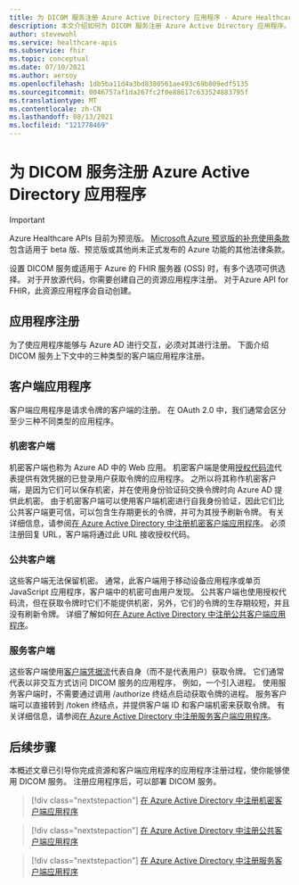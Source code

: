 ```yaml
---
title: 为 DICOM 服务注册 Azure Active Directory 应用程序 - Azure Healthcare APIs
description: 本文介绍如何为 DICOM 服务注册 Azure Active Directory 应用程序。
author: stevewohl
ms.service: healthcare-apis
ms.subservice: fhir
ms.topic: conceptual
ms.date: 07/10/2021
ms.author: aersoy
ms.openlocfilehash: 1db5ba11d4a3bd8380561ae493c69b809edf5135
ms.sourcegitcommit: 0046757af1da267fc2f0e88617c633524883795f
ms.translationtype: MT
ms.contentlocale: zh-CN
ms.lasthandoff: 08/13/2021
ms.locfileid: "121778469"
---
```

# <a name="register-azure-active-directory-applications-for-the-dicom-service"></a>为 DICOM 服务注册 Azure Active Directory 应用程序

> [!IMPORTANT]
> Azure Healthcare APIs 目前为预览版。 [Microsoft Azure 预览版的补充使用条款](https://azure.microsoft.com/support/legal/preview-supplemental-terms/)包含适用于 beta 版、预览版或其他尚未正式发布的 Azure 功能的其他法律条款。

设置 DICOM 服务或适用于 Azure 的 FHIR 服务器 (OSS) 时，有多个选项可供选择。 对于开放源代码，你需要创建自己的资源应用程序注册。 对于Azure API for FHIR，此资源应用程序会自动创建。

## <a name="application-registrations"></a>应用程序注册

为了使应用程序能够与 Azure AD 进行交互，必须对其进行注册。 下面介绍 DICOM 服务上下文中的三种类型的客户端应用程序注册。

## <a name="client-applications"></a>客户端应用程序

客户端应用程序是请求令牌的客户端的注册。 在 OAuth 2.0 中，我们通常会区分至少三种不同类型的应用程序。

### <a name="confidential-clients"></a>机密客户端

机密客户端也称为 Azure AD 中的 Web 应用。 机密客户端是使用[授权代码流](../../active-directory/azuread-dev/v1-protocols-oauth-code.md)代表提供有效凭据的已登录用户获取令牌的应用程序。 之所以将其称作机密客户端，是因为它们可以保存机密，并在使用身份验证码交换令牌时向 Azure AD 提供此机密。 由于机密客户端可以使用客户端机密进行自我身份验证，因此它们比公共客户端更可信，可以包含生存期更长的令牌，并可为其授予刷新令牌。 有关详细信息，请参阅[在 Azure Active Directory 中注册机密客户端应用程序](dicom-register-confidential-client-application.md)。 必须注册回复 URL，客户端将通过此 URL 接收授权代码。

### <a name="public-clients"></a>公共客户端

这些客户端无法保留机密。 通常，此客户端用于移动设备应用程序或单页 JavaScript 应用程序，客户端中的机密可由用户发现。 公共客户端也使用授权代码流，但在获取令牌时它们不能提供机密，另外，它们的令牌的生存期较短，并且没有刷新令牌。 详细了解如何[在 Azure Active Directory 中注册公共客户端应用程序](dicom-register-public-application.md)。

### <a name="service-clients"></a>服务客户端

这些客户端使用[客户端凭据流](.././../active-directory/azuread-dev/v1-oauth2-client-creds-grant-flow.md)代表自身（而不是代表用户）获取令牌。 它们通常代表以非交互方式访问 DICOM 服务的应用程序， 例如，一个引入进程。 使用服务客户端时，不需要通过调用 /authorize 终结点启动获取令牌的进程。 服务客户端可以直接转到 /token 终结点，并提供客户端 ID 和客户端机密来获取令牌。 有关详细信息，请参阅[在 Azure Active Directory 中注册服务客户端应用程序](dicom-register-service-client-application.md)。

## <a name="next-steps"></a>后续步骤

本概述文章已引导你完成资源和客户端应用程序的应用程序注册过程，使你能够使用 DICOM 服务。 注册应用程序后，可以部署 DICOM 服务。

>[!div class="nextstepaction"]
>[在 Azure Active Directory 中注册机密客户端应用程序](dicom-register-confidential-client-application.md)

>[!div class="nextstepaction"]
>[在 Azure Active Directory 中注册公共客户端应用程序](dicom-register-public-application.md)

>[!div class="nextstepaction"]
>[在 Azure Active Directory 中注册服务客户端应用程序](dicom-register-service-client-application.md)